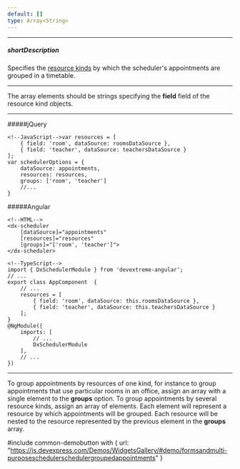 ```yaml
---
default: []
type: Array<String>
---
```

---
##### shortDescription
Specifies the [resource kinds](/concepts/05%20Widgets/Scheduler/040%20Resources/020%20Assign%20Appointments%20to%20Resources '/Documentation/Guide/Widgets/Scheduler/Resources/Assign_Appointments_to_Resources/') by which the scheduler's appointments are grouped in a timetable.

---
The array elements should be strings specifying the **field** field of the resource kind objects.

---

#####jQuery

    <!--JavaScript-->var resources = [
        { field: 'room', dataSource: roomsDataSource },
        { field: 'teacher', dataSource: teachersDataSource }
    ];
    var schedulerOptions = {
        dataSource: appointments,
        resources: resources,
        groups: ['room', 'teacher']
        //...
    }

#####Angular

    <!--HTML-->
    <dx-scheduler
        [dataSource]="appointments"
        [resources]="resources"
        [groups]="['room', 'teacher']">
    </dx-scheduler>

    <!--TypeScript-->
    import { DxSchedulerModule } from 'devextreme-angular';
    // ...
    export class AppComponent  {
        // ...
        resources = [
            { field: 'room', dataSource: this.roomsDataSource },
            { field: 'teacher', dataSource: this.teachersDataSource }
        ];
    }
    @NgModule({
        imports: [
            // ...
            DxSchedulerModule
        ],
        // ...
    })
    
---

To group appointments by resources of one kind, for instance to group appointments that use particular rooms in an office, assign an array with a single element to the **groups** option. To group appointments by several resource kinds, assign an array of elements. Each element will represent a resource by which appointments will be grouped. Each resource will be nested to the resource represented by the previous element in the **groups** array.



#include common-demobutton with {
    url: "https://js.devexpress.com/Demos/WidgetsGallery/#demo/formsandmulti-purposeschedulerschedulergroupedappointments"
}